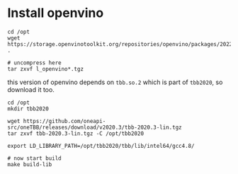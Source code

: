 # Install openvino


```
cd /opt
wget https://storage.openvinotoolkit.org/repositories/openvino/packages/2022.2/linux/l_openvino_toolkit_ubuntu20_2022.2.0.7713.af16ea1d79a_x86_64.tgz .

# uncompress here
tar zxvf l_openvino*.tgz
```

this version of openvino depends on `tbb.so.2` which is part of `tbb2020`, so download it too.

```
cd /opt
mkdir tbb2020

wget https://github.com/oneapi-src/oneTBB/releases/download/v2020.3/tbb-2020.3-lin.tgz
tar zxvf tbb-2020.3-lin.tgz -C /opt/tbb2020

export LD_LIBRARY_PATH=/opt/tbb2020/tbb/lib/intel64/gcc4.8/

# now start build
make build-lib
```
